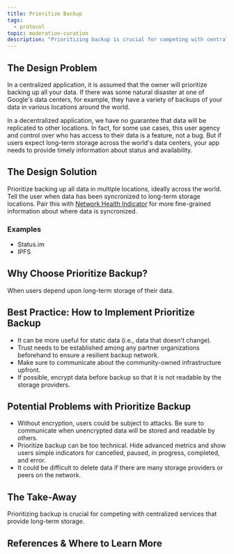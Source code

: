 ```yaml
---
title: Prioritize Backup
tags:
  - protocol
topic: moderation-curation
description: "Prioritizing backup is crucial for competing with centralized services that provide long-term storage."
---
```


## The Design Problem

In a centralized application, it is assumed that the owner will prioritize backing up all your data. If there was some natural disaster at one of Google's data centers, for example, they have a variety of backups of your data in various locations around the world.

In a decentralized application, we have no guarantee that data will be replicated to other locations. In fact, for some use cases, this user agency and control over who has access to their data is a feature, not a bug. But if users expect long-term storage across the world's data centers, your app needs to provide timely information about status and availability.

## The Design Solution

Prioritize backing up all data in multiple locations, ideally across the world. Tell the user when data has been syncronized to long-term storage locations. Pair this with [Network Health Indicator](network-health-indicator.md) for more fine-grained information about where data is syncronized.

### Examples

- Status.im
- IPFS

## Why Choose Prioritize Backup?

When users depend upon long-term storage of their data.

## Best Practice: How to Implement Prioritize Backup

- It can be more useful for static data (i.e., data that doesn't change).
- Trust needs to be established among any partner organizations beforehand to ensure a resilient backup network.
- Make sure to communicate about the community-owned infrastructure upfront.
- If possible, encrypt data before backup so that it is not readable by the storage providers.

## Potential Problems with Prioritize Backup

- Without encryption, users could be subject to attacks. Be sure to communicate when unencrypted data will be stored and readable by others.
- Prioritize backup can be too technical. Hide advanced metrics and show users simple indicators for cancelled, paused, in progress, completed, and error.
- It could be difficult to delete data if there are many storage providers or peers on the network.

## The Take-Away

Prioritizing backup is crucial for competing with centralized services that provide long-term storage.

## References & Where to Learn More
